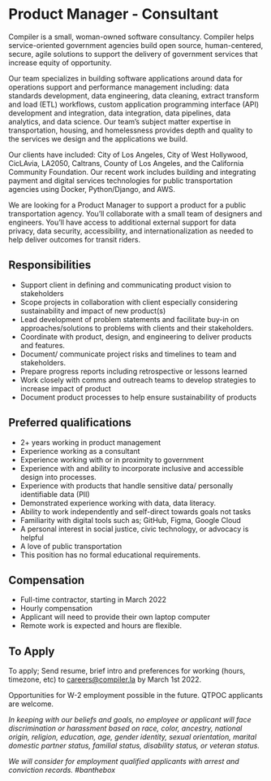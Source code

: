 # Product Manager - Consultant

Compiler is a small, woman-owned software consultancy. Compiler helps service-oriented government agencies build open source, human-centered, secure, agile solutions to support the delivery of government services that increase equity of opportunity.

Our team specializes in building software applications around data for operations support and performance management including: data standards development, data engineering, data cleaning, extract transform and load (ETL) workflows, custom application programming interface (API) development and integration, data integration, data pipelines, data analytics, and data science. Our team’s subject matter expertise in transportation, housing, and homelessness provides depth and quality to the services we design and the applications we build.

Our clients have included: City of Los Angeles, City of West Hollywood, CicLAvia, LA2050, Caltrans, County of Los Angeles, and the California Community Foundation. Our recent work includes building and integrating payment and digital services technologies for public transportation agencies using Docker, Python/Django, and AWS.

We are looking for a Product Manager to support a product for a public transportation agency. You’ll collaborate with a small team of designers and engineers. You’ll have access to additional external support for data privacy, data security, accessibility, and internationalization as needed to help deliver outcomes for transit riders. 

## Responsibilities

* Support client in defining and communicating product vision to stakeholders 
* Scope projects in collaboration with client especially considering sustainability and impact of new product(s)
* Lead development of problem statements and facilitate buy-in on approaches/solutions to problems with clients and their stakeholders.
* Coordinate with product, design, and engineering to deliver products and features.
* Document/ communicate project risks and timelines to team and stakeholders.
* Prepare progress reports including retrospective or lessons learned
* Work closely with comms and outreach teams to develop strategies to increase impact of product
* Document product processes to help ensure sustainability of products

## Preferred qualifications

* 2+ years working in product management
* Experience working as a consultant
* Experience working with or in proximity to government 
* Experience with and ability to incorporate inclusive and accessible design into processes. 
* Experience with products that handle sensitive data/ personally identifiable data (PII)
* Demonstrated experience working with data, data literacy.
* Ability to work independently and self-direct towards goals not tasks 
* Familiarity with digital tools such as; GitHub, Figma, Google Cloud
* A personal interest in social justice, civic technology, or advocacy is helpful
* A love of public transportation
* This position has no formal educational requirements.

## Compensation

* Full-time contractor, starting in March 2022
* Hourly compensation
* Applicant will need to provide their own laptop computer
* Remote work is expected and hours are flexible. 


## To Apply

To apply; Send resume, brief intro and preferences for working (hours, timezone, etc) to careers@compiler.la by March 1st 2022.

Opportunities for W-2 employment possible in the future. QTPOC applicants are welcome. 

_In keeping with our beliefs and goals, no employee or applicant will face discrimination or harassment based on race, color, ancestry, national origin, religion, education, age, gender identity, sexual orientation, marital domestic partner status, familial status, disability status, or veteran status._

_We will consider for employment qualified applicants with arrest and conviction records. #banthebox_
